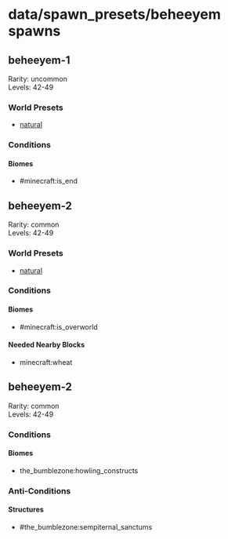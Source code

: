 # data/spawn_presets/beheeyem spawns  
  
## beheeyem-1  
Rarity: uncommon  
Levels: 42-49  
  
### World Presets  
* [natural](/data/world_presets/natural.md)  
  
### Conditions  
  
#### Biomes  
  * #minecraft:is_end
  
  
## beheeyem-2  
Rarity: common  
Levels: 42-49  
  
### World Presets  
* [natural](/data/world_presets/natural.md)  
  
### Conditions  
  
#### Biomes  
  * #minecraft:is_overworld
  
  
#### Needed Nearby Blocks  
  * minecraft:wheat
  
  
## beheeyem-2  
Rarity: common  
Levels: 42-49  
  
### Conditions  
  
#### Biomes  
  * the_bumblezone:howling_constructs
  
  
### Anti-Conditions  
  
#### Structures  
  * #the_bumblezone:sempiternal_sanctums
  
